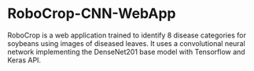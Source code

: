 # RoboCrop-CNN-WebApp
RoboCrop is a web application trained to identify 8 disease categories for soybeans using images of diseased leaves. It uses a convolutional neural network implementing the DenseNet201 base model with Tensorflow and Keras API.
